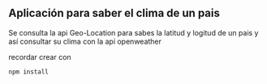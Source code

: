 ## Aplicación para saber el clima de un pais


Se consulta la api Geo-Location para sabes la latitud y logitud de un pais y así consultar su clima con la api openweather

recordar crear con
`````````````
npm install
`````````````